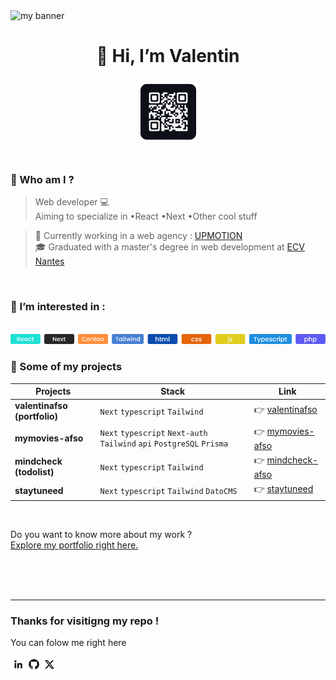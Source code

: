 <img src="https://user-images.githubusercontent.com/74588309/194080800-4ca79ddc-12a3-489a-b32d-430f172189c5.png" alt="my banner" >

# <p align="center">👋 Hi, I’m Valentin</p> 
<div style="text-align:center">
  <p align="center" width="100%">
    <picture>
  <img align="center" src="https://raw.githubusercontent.com/valentin-afonso/valentin-afonso/main/img/porfolio-qrcode.png" alt="portfolio | valentin.afso" width:"67px" height:"67px" />
  </picture> 
  </p>
</div>

</br>
  
### :eyes: Who am I ?
> Web developer :computer:  
Aiming to specialize in   •React   •Next   •Other cool stuff

> :department_store: Currently working in a web agency : [UPMOTION](https://www.up-motion.fr/)  
🎓 Graduated with a master's degree in web development at [ECV Nantes](https://www.ecv.fr/)

</br>

### :dart: I’m interested in :
</br>

<img src="https://raw.githubusercontent.com/valentin-afonso/valentin-afonso/main/img/tags.png" alt="tags" width="560px" />  

</br>  

### :rocket: Some of my projects  
Projects | Stack | Link
--- | --- | ---
**valentinafso (portfolio)** | `Next` `typescript` `Tailwind` | :point_right: [valentinafso](https://valentinafso.vercel.app)
**mymovies-afso** | `Next` `typescript` `Next-auth` `Tailwind` `api` `PostgreSQL` `Prisma` | :point_right: [mymovies-afso](https://mymovies-afso.vercel.app)
**mindcheck (todolist)** | `Next` `typescript` `Tailwind` | :point_right: [mindcheck-afso](https://mindcheck-afso.vercel.app)
**staytuneed** | `Next` `typescript` `Tailwind` `DatoCMS` | :point_right: [staytuneed](https://www.staytuneed.com/)


</br>  

Do you want to know more about my work ?  
[Explore my portfolio right here.](https://github.com/valentin-afonso)  

</br>  
</br>  
</br>

---
### Thanks for visitigng my repo ! 
You can folow me right here

<a href="https://www.linkedin.com/in/valentin-afonso-793130199/" target="_blank">
  <picture>
  <source media="(prefers-color-scheme: dark)" srcset="https://raw.githubusercontent.com/valentin-afonso/valentin-afonso/main/img/icon-linkedin.png">
  <source media="(prefers-color-scheme: light)" srcset="https://raw.githubusercontent.com/valentin-afonso/valentin-afonso/main/img/icon-linkedin.png">
  <img align="left" src="https://raw.githubusercontent.com/valentin-afonso/valentin-afonso/main/img/icon-linkedin.png" alt="Valentin Afonso | LinkedIn" width:"25px" height:"25px" />
  </picture>
</a>
<a href="https://github.com/valentin-afonso" target="_blank">
<img align="left" src="https://raw.githubusercontent.com/valentin-afonso/valentin-afonso/main/img/icon-github.png" alt="github" width:"25px" height:"25px" />
</a>
<a href="https://twitter.com/" target="_blank">
<img align="left" src="https://raw.githubusercontent.com/valentin-afonso/valentin-afonso/main/img/icon-twitter.png" alt="Twitter" width:"25px" height:"25px" />
</a>


